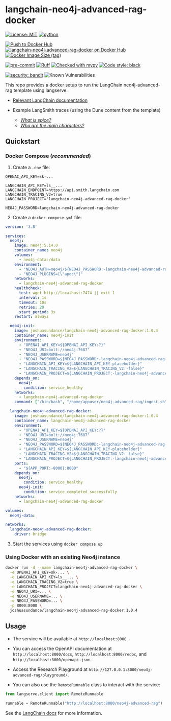 # langchain-neo4j-advanced-rag-docker

[![License: MIT](https://img.shields.io/badge/License-MIT-yellow.svg)](https://opensource.org/licenses/MIT)
[![python](https://img.shields.io/badge/Python-3.11-3776AB.svg?style=flat&logo=python&logoColor=white)](https://www.python.org)

[![Push to Docker Hub](https://github.com/joshuasundance-swca/langchain-neo4j-advanced-rag-docker/actions/workflows/docker-hub.yml/badge.svg)](https://github.com/joshuasundance-swca/langchain-neo4j-advanced-rag-docker/actions/workflows/docker-hub.yml)
[![langchain-neo4j-advanced-rag-docker on Docker Hub](https://img.shields.io/docker/v/joshuasundance/langchain-neo4j-advanced-rag-docker?label=langchain-neo4j-advanced-rag-docker&logo=docker)](https://hub.docker.com/r/joshuasundance/langchain-neo4j-advanced-rag-docker)
[![Docker Image Size (tag)](https://img.shields.io/docker/image-size/joshuasundance/langchain-neo4j-advanced-rag-docker/latest)](https://hub.docker.com/r/joshuasundance/langchain-neo4j-advanced-rag-docker)

[![pre-commit](https://img.shields.io/badge/pre--commit-enabled-brightgreen?logo=pre-commit&logoColor=white)](https://github.com/pre-commit/pre-commit)
[![Ruff](https://img.shields.io/endpoint?url=https://raw.githubusercontent.com/charliermarsh/ruff/main/assets/badge/v1.json)](https://github.com/charliermarsh/ruff)
[![Checked with mypy](http://www.mypy-lang.org/static/mypy_badge.svg)](http://mypy-lang.org/)
[![Code style: black](https://img.shields.io/badge/code%20style-black-000000.svg)](https://github.com/psf/black)

[![security: bandit](https://img.shields.io/badge/security-bandit-yellow.svg)](https://github.com/PyCQA/bandit)
![Known Vulnerabilities](https://snyk.io/test/github/joshuasundance-swca/langchain-neo4j-advanced-rag-docker/badge.svg)

This repo provides a docker setup to run the LangChain neo4j-advanced-rag template using langserve.

- [Relevant LangChain documentation](https://python.langchain.com/docs/templates/neo4j-advanced-rag)


- Example LangSmith traces (using the Dune content from the template)
  - [_What is spice?_](https://smith.langchain.com/public/27a7ac53-6a4a-4245-8fcf-a685d2680f36/r)
  - [_Who are the main characters?_](https://smith.langchain.com/public/ff11d4ac-fb30-474d-bb56-ece908cf695f/r)

## Quickstart

### Docker Compose (_recommended_)

1. Create a `.env` file:

```.env
OPENAI_API_KEY=sk-...

LANGCHAIN_API_KEY=ls__...
LANGCHAIN_ENDPOINT=https://api.smith.langchain.com
LANGCHAIN_TRACING_V2=true
LANGCHAIN_PROJECT="langchain-neo4j-advanced-rag-docker"

NEO4J_PASSWORD=langchain-neo4j-advanced-rag-docker
```

2. Create a `docker-compose.yml` file:

```docker-compose.yml
version: '3.8'

services:
  neo4j:
    image: neo4j:5.14.0
    container_name: neo4j
    volumes:
      - neo4j-data:/data
    environment:
      - "NEO4J_AUTH=neo4j/${NEO4J_PASSWORD:-langchain-neo4j-advanced-rag-docker}"
      - "NEO4J_PLUGINS=[\"apoc\"]"
    networks:
      - langchain-neo4j-advanced-rag-docker
    healthcheck:
      test: wget http://localhost:7474 || exit 1
      interval: 1s
      timeout: 10s
      retries: 20
      start_period: 3s
    restart: always

  neo4j-init:
    image: joshuasundance/langchain-neo4j-advanced-rag-docker:1.0.4
    container_name: neo4j-init
    environment:
      - "OPENAI_API_KEY=${OPENAI_API_KEY:?}"
      - "NEO4J_URI=bolt://neo4j:7687"
      - "NEO4J_USERNAME=neo4j"
      - "NEO4J_PASSWORD=${NEO4J_PASSWORD:-langchain-neo4j-advanced-rag-docker}"
      - "LANGCHAIN_API_KEY=${LANGCHAIN_API_KEY-placeholder}"
      - "LANGCHAIN_TRACING_V2=${LANGCHAIN_TRACING_V2:-false}"
      - "LANGCHAIN_PROJECT=${LANGCHAIN_PROJECT:-langchain-neo4j-advanced-rag-docker}"
    depends_on:
      neo4j:
        condition: service_healthy
    networks:
      - langchain-neo4j-advanced-rag-docker
    command: ["/bin/bash", "/home/appuser/neo4j-advanced-rag/ingest.sh"]

  langchain-neo4j-advanced-rag-docker:
    image: joshuasundance/langchain-neo4j-advanced-rag-docker:1.0.4
    container_name: langchain-neo4j-advanced-rag-docker
    environment:
      - "OPENAI_API_KEY=${OPENAI_API_KEY:?}"
      - "NEO4J_URI=bolt://neo4j:7687"
      - "NEO4J_USERNAME=neo4j"
      - "NEO4J_PASSWORD=${NEO4J_PASSWORD:-langchain-neo4j-advanced-rag-docker}"
      - "LANGCHAIN_API_KEY=${LANGCHAIN_API_KEY-placeholder}"
      - "LANGCHAIN_TRACING_V2=${LANGCHAIN_TRACING_V2:-false}"
      - "LANGCHAIN_PROJECT=${LANGCHAIN_PROJECT:-langchain-neo4j-advanced-rag-docker}"
    ports:
      - "${APP_PORT:-8000}:8000"
    depends_on:
      neo4j:
        condition: service_healthy
      neo4j-init:
        condition: service_completed_successfully
    networks:
      - langchain-neo4j-advanced-rag-docker

volumes:
  neo4j-data:

networks:
  langchain-neo4j-advanced-rag-docker:
    driver: bridge
```

3. Start the services using `docker compose up`


### Using Docker with an existing Neo4j instance
```bash
docker run -d --name langchain-neo4j-advanced-rag-docker \
  -e OPENAI_API_KEY=sk-... \
  -e LANGCHAIN_API_KEY=ls__... \
  -e LANGCHAIN_TRACING_V2=true \
  -e LANGCHAIN_PROJECT=langchain-neo4j-advanced-rag-docker \
  -e NEO4J_URI=... \
  -e NEO4J_USERNAME=... \
  -e NEO4J_PASSWORD=... \
  -p 8000:8000 \
  joshuasundance/langchain-neo4j-advanced-rag-docker:1.0.4
```

## Usage

- The service will be available at `http://localhost:8000`.
- You can access the OpenAPI documentation at `http://localhost:8000/docs`, `http://localhost:8000/redoc`, and `http://localhost:8000/openapi.json`.
- Access the Research Playground at `http://127.0.0.1:8000/neo4j-advanced-rag/playground/`.

- You can also use the `RemoteRunnable` class to interact with the service:

```python
from langserve.client import RemoteRunnable

runnable = RemoteRunnable("http://localhost:8000/neo4j-advanced-rag")
```

See the [LangChain docs](https://python.langchain.com/docs/templates/neo4j-advanced-rag) for more information.

